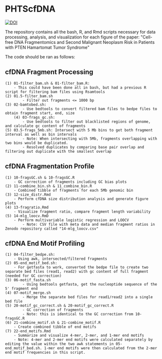 # PHTScfDNA
[![DOI](https://zenodo.org/badge/642143482.svg)](https://zenodo.org/doi/10.5281/zenodo.10372574)

The repository contains all the bash, R, and Rmd scripts necessary for data processing, analysis, and visualization for each figure of the paper: "Cell-free DNA Fragmentomics and Second Malignant Neoplasm Risk in Patients with PTEN Hamartomat Tumor Syndrome"

The code should be ran as follows: 

## cfDNA Fragment Processing
	(1) 01-filter_bam.sh & 01-filter_bam.R:
		- This could have been done all in bash, but had a previous R script for filtering bam files using Rsamtools
	(2) 01.5-filter_bam.sh
        	- Filter out fragments <= 1000 bp
   	(3) 02-bamtobed.sh: 
        	- Use bedtools to convert filtered bam files to bedpe files to obtain fragment start, end, size
    	(4) 03-frags_gc.sh: 
        	- Use bedtools to filter out blacklisted regions of genome, and calculate gc content of fragments
	(5) 03.5-frags_5mb.sh: Intersect with 5 Mb bins to get both fragment interval as well as bin intervals 
        	- Note: When intersecting with 5Mb, fragments overlapping with two bins would be duplicated.
        	- Resolved duplicates by comparing base pair overlap and filtering out duplicate with the smallest overlap
 ## cfDNA Fragmentation Profile
 
 	(1) 10-fragsGC.sh & 10-fragsGC.R
		- GC correction of fragments including GC bias plots
	(2) 11-combine_bin.sh & 11_combine_bin.R
		- Combined tibble of fragments for each 5Mb genomic bin 
	(3) 12-size_distr.Rmd 
		- Perform cfDNA size distribution analysis and generate figure plots 
	(4) 13-fragratio.Rmd
		- Visualize fragment ratio, compare fragment length variability
  	(5) 14-mlg_loocv.RmD
   		- Perform multivariable logistic regression and LOOCV
     		- Note: CSV file with meta data and median fragment ratios in Zenodo repository called "14-mlg_loocv.csv"
 
 ## cfDNA End Motif Profiling 
	(1) 04-filter_bedpe.sh: 
		- Using awk, intersected/filtered fragments 
	(2) 05-end_motif_bed.sh:
		- For getfasta to work, converted the bedpe file to create two separate bed files (read1, read2) with gc content of full fragment (needed for GC correction)
	(3) 06-motif_fasta.sh
        	- Using bedtools getfasta, get the nucleoptide sequence of the 5' fragment end 
	(4) 07-motif_merge.sh
        	- Merge the separate bed files for read1/read2 into a single bed file
	(5) 20-motif_gc_correct.sh & 20-motif_gc_correct.R
        	- GC correction of fragments 
        	- Note: this is identical to the GC correction from 10-fragsGC.R
	(6) 21-combine_motif.sh & 21-combine_motif.R
		- Create combined tibble of end motifs 
	(7) 22-end_motifs.Rmd
		- Summarize and visualize 4-mer, 2-mer, and 1-mer end motifs
  		- Note: 4-mer and 2-mer end motifs were calculated separately by editing the value within the two awk statements in 05-end_motif_bed.sh. 1-mer end motifs were then calculated from the 2-mer end motif frequencies in this script. 


        
        
      
